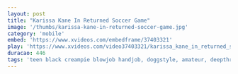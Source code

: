 ```yaml
---
layout: post
title: "Karissa Kane In Returned Soccer Game"
image: '/thumbs/karissa-kane-in-returned-soccer-game.jpg'
category: 'mobile'
embed: 'https://www.xvideos.com/embedframe/37403321'
play: 'https://www.xvideos.com/video37403321/karissa_kane_in_returned_soccer_game'
duracao: 446
tags: 'teen black creampie blowjob handjob, doggstyle, amateur, deepthroat, ebony, masturbation, big-ass, softcore, missionary, straight, adorable, bubble-butt, african-amercan, natural-tits, big-dicks, karissa-kane'
---
```


